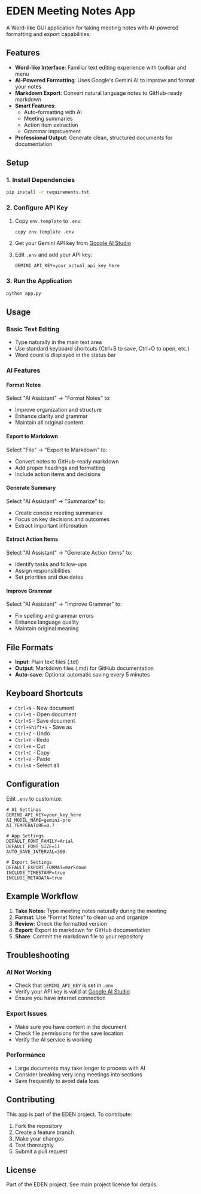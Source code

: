 # EDEN Meeting Notes App

A Word-like GUI application for taking meeting notes with AI-powered formatting and export capabilities.

## Features

- **Word-like Interface**: Familiar text editing experience with toolbar and menu
- **AI-Powered Formatting**: Uses Google's Gemini AI to improve and format your notes
- **Markdown Export**: Convert natural language notes to GitHub-ready markdown
- **Smart Features**:
  - Auto-formatting with AI
  - Meeting summaries
  - Action item extraction
  - Grammar improvement
- **Professional Output**: Generate clean, structured documents for documentation

## Setup

### 1. Install Dependencies

```bash
pip install -r requirements.txt
```

### 2. Configure API Key

1. Copy `env.template` to `.env`:
   ```bash
   copy env.template .env
   ```

2. Get your Gemini API key from [Google AI Studio](https://makersuite.google.com/app/apikey)

3. Edit `.env` and add your API key:
   ```
   GEMINI_API_KEY=your_actual_api_key_here
   ```

### 3. Run the Application

```bash
python app.py
```

## Usage

### Basic Text Editing
- Type naturally in the main text area
- Use standard keyboard shortcuts (Ctrl+S to save, Ctrl+O to open, etc.)
- Word count is displayed in the status bar

### AI Features

#### Format Notes
Select "AI Assistant" → "Format Notes" to:
- Improve organization and structure
- Enhance clarity and grammar
- Maintain all original content

#### Export to Markdown
Select "File" → "Export to Markdown" to:
- Convert notes to GitHub-ready markdown
- Add proper headings and formatting
- Include action items and decisions

#### Generate Summary
Select "AI Assistant" → "Summarize" to:
- Create concise meeting summaries
- Focus on key decisions and outcomes
- Extract important information

#### Extract Action Items
Select "AI Assistant" → "Generate Action Items" to:
- Identify tasks and follow-ups
- Assign responsibilities
- Set priorities and due dates

#### Improve Grammar
Select "AI Assistant" → "Improve Grammar" to:
- Fix spelling and grammar errors
- Enhance language quality
- Maintain original meaning

## File Formats

- **Input**: Plain text files (.txt)
- **Output**: Markdown files (.md) for GitHub documentation
- **Auto-save**: Optional automatic saving every 5 minutes

## Keyboard Shortcuts

- `Ctrl+N` - New document
- `Ctrl+O` - Open document
- `Ctrl+S` - Save document
- `Ctrl+Shift+S` - Save as
- `Ctrl+Z` - Undo
- `Ctrl+Y` - Redo
- `Ctrl+X` - Cut
- `Ctrl+C` - Copy
- `Ctrl+V` - Paste
- `Ctrl+A` - Select all

## Configuration

Edit `.env` to customize:

```env
# AI Settings
GEMINI_API_KEY=your_key_here
AI_MODEL_NAME=gemini-pro
AI_TEMPERATURE=0.7

# App Settings
DEFAULT_FONT_FAMILY=Arial
DEFAULT_FONT_SIZE=11
AUTO_SAVE_INTERVAL=300

# Export Settings
DEFAULT_EXPORT_FORMAT=markdown
INCLUDE_TIMESTAMP=true
INCLUDE_METADATA=true
```

## Example Workflow

1. **Take Notes**: Type meeting notes naturally during the meeting
2. **Format**: Use "Format Notes" to clean up and organize
3. **Review**: Check the formatted version
4. **Export**: Export to markdown for GitHub documentation
5. **Share**: Commit the markdown file to your repository

## Troubleshooting

### AI Not Working
- Check that `GEMINI_API_KEY` is set in `.env`
- Verify your API key is valid at [Google AI Studio](https://makersuite.google.com/app/apikey)
- Ensure you have internet connection

### Export Issues
- Make sure you have content in the document
- Check file permissions for the save location
- Verify the AI service is working

### Performance
- Large documents may take longer to process with AI
- Consider breaking very long meetings into sections
- Save frequently to avoid data loss

## Contributing

This app is part of the EDEN project. To contribute:

1. Fork the repository
2. Create a feature branch
3. Make your changes
4. Test thoroughly
5. Submit a pull request

## License

Part of the EDEN project. See main project license for details.
